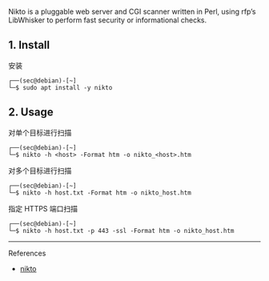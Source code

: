 Nikto is a pluggable web server and CGI scanner written in Perl, using rfp’s LibWhisker to perform fast security or informational checks.

## 1. Install

安装

```
┌──(sec@debian)-[~]
└─$ sudo apt install -y nikto
```

## 2. Usage

对单个目标进行扫描

```
┌──(sec@debian)-[~]
└─$ nikto -h <host> -Format htm -o nikto_<host>.htm
```

对多个目标进行扫描

```
┌──(sec@debian)-[~]
└─$ nikto -h host.txt -Format htm -o nikto_host.htm
```

指定 HTTPS 端口扫描

```
┌──(sec@debian)-[~]
└─$ nikto -h host.txt -p 443 -ssl -Format htm -o nikto_host.htm
```

---

References

- [nikto](https://www.kali.org/tools/nikto/)

